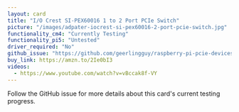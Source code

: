 ```yaml
---
layout: card
title: "I/O Crest SI-PEX60016 1 to 2 Port PCIe Switch"
picture: "/images/adpater-iocrest-si-pex60016-2-port-pcie-switch.jpg"
functionality_cm4: "Currently Testing"
functionality_pi5: "Untested"
driver_required: "No"
github_issue: "https://github.com/geerlingguy/raspberry-pi-pcie-devices/issues/14"
buy_link: https://amzn.to/2Ie0bI3
videos:
  - https://www.youtube.com/watch?v=vBccak8f-VY
---
```

Follow the GitHub issue for more details about this card's current testing progress.
